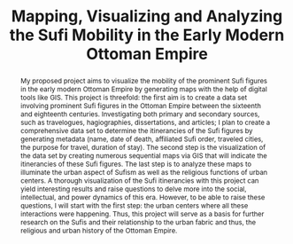 ---
pid: g2022deniz
done: true
title: Mapping, Visualizing and Analyzing the Sufi Mobility in the Early Modern Ottoman
  Empire
category: Grad Fellowship Project
tags:
- spatial-humanities
cohort_year: '2022'
abstract: 'My proposed project aims to visualize the mobility of the prominent Sufi
  figures in the early modern Ottoman Empire by generating maps with the help of digital
  tools like GIS. This project is threefold: the first aim is to create a data set
  involving prominent Sufi figures in the Ottoman Empire between the sixteenth and
  eighteenth centuries. Investigating both primary and secondary sources, such as
  travelogues, hagiographies, dissertations, and articles; I plan to create a comprehensive
  data set to determine the itinerancies of the Sufi figures by generating metadata
  (name, date of death, affiliated Sufi order, traveled cities, the purpose for travel,
  duration of stay). The second step is the visualization of the data set by creating
  numerous sequential maps via GIS that will indicate the itinerancies of these Sufi
  figures. The last step is to analyze these maps to illuminate the urban aspect of
  Sufism as well as the religious functions of urban centers. A thorough visualization
  of the Sufi itinerancies with this project can yield interesting results and raise
  questions to delve more into the social, intellectual, and power dynamics of this
  era. However, to be able to raise these questions, I will start with the first step:
  the urban centers where all these interactions were happening. Thus, this project
  will serve as a basis for further research on the Sufis and their relationship to
  the urban fabric and thus, the religious and urban history of the Ottoman Empire.'
pis:
- deniz
image: /media/projects/g2022deniz.png
original_img: https://drive.google.com/open?id=1juRqvI0mL2_xENMYVjeWClCKYr8OyeQZ
order: '047'
layout: project
---